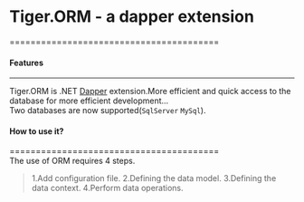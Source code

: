 # Tiger.ORM - a dapper extension
========================================
#### Features
***
Tiger.ORM is .NET [Dapper](https://github.com/StackExchange/Dapper) extension.More efficient and quick access to the database for more efficient development...<br>
Two databases are now supported(`SqlServer` `MySql`).
<br>
#### How to use it?
========================================<br>
The use of ORM requires 4 steps.
> 1.Add configuration file.
> 2.Defining the data model.
> 3.Defining the data context.
> 4.Perform data operations.